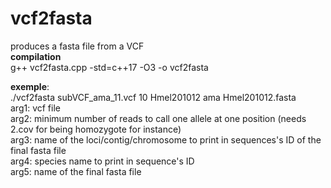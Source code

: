 # vcf2fasta  
produces a fasta file from a VCF  
**compilation**  
g++ vcf2fasta.cpp -std=c++17 -O3 -o vcf2fasta  
  
**exemple**:  
./vcf2fasta subVCF_ama_11.vcf 10 Hmel201012 ama Hmel201012.fasta  
arg1: vcf file  
arg2: minimum number of reads to call one allele at one position (needs 2.cov for being homozygote for instance)  
arg3: name of the loci/contig/chromosome to print in sequences's ID of the final fasta file  
arg4: species name to print in sequence's ID  
arg5: name of the final fasta file  

